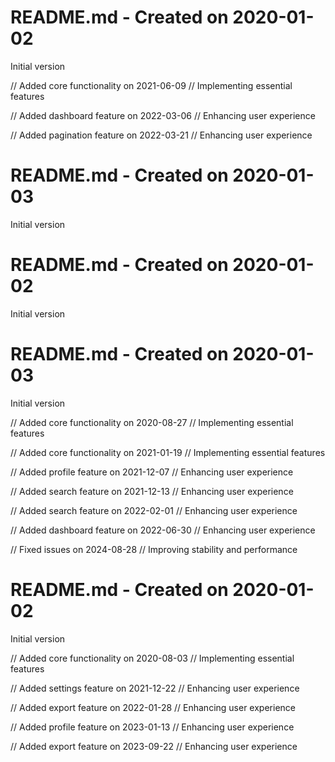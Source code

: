 # README.md - Created on 2020-01-02

Initial version

// Added core functionality on 2021-06-09
// Implementing essential features

// Added dashboard feature on 2022-03-06
// Enhancing user experience

// Added pagination feature on 2022-03-21
// Enhancing user experience
# README.md - Created on 2020-01-03

Initial version
# README.md - Created on 2020-01-02

Initial version
# README.md - Created on 2020-01-03

Initial version

// Added core functionality on 2020-08-27
// Implementing essential features

// Added core functionality on 2021-01-19
// Implementing essential features

// Added profile feature on 2021-12-07
// Enhancing user experience

// Added search feature on 2021-12-13
// Enhancing user experience

// Added search feature on 2022-02-01
// Enhancing user experience

// Added dashboard feature on 2022-06-30
// Enhancing user experience

// Fixed issues on 2024-08-28
// Improving stability and performance
# README.md - Created on 2020-01-02

Initial version

// Added core functionality on 2020-08-03
// Implementing essential features

// Added settings feature on 2021-12-22
// Enhancing user experience

// Added export feature on 2022-01-28
// Enhancing user experience

// Added profile feature on 2023-01-13
// Enhancing user experience

// Added export feature on 2023-09-22
// Enhancing user experience
